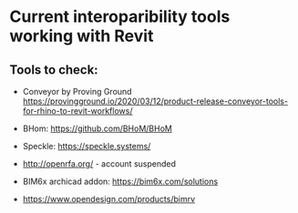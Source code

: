 # Current interoparibility tools working with Revit

## Tools to check:

- Conveyor by Proving Ground https://provingground.io/2020/03/12/product-release-conveyor-tools-for-rhino-to-revit-workflows/

- BHom: https://github.com/BHoM/BHoM

- Speckle: https://speckle.systems/

- http://openrfa.org/ - account suspended

- BIM6x archicad addon: https://bim6x.com/solutions

- https://www.opendesign.com/products/bimrv
